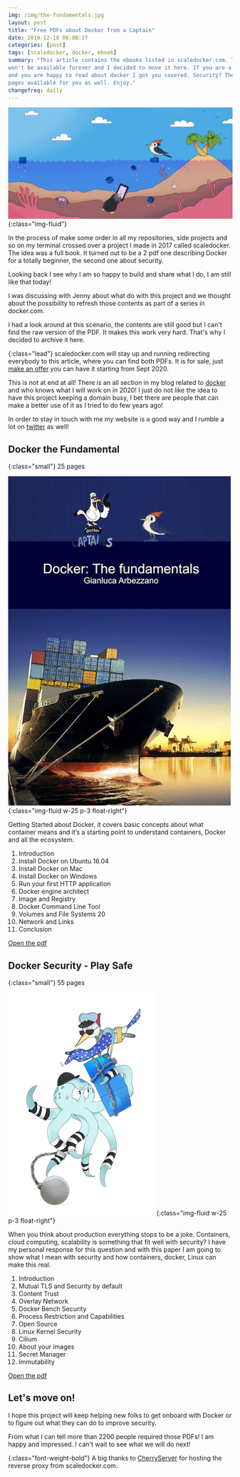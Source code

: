 ```yaml
---
img: /img/the-fundamentals.jpg
layout: post
title: "Free PDFs about Docker from a Captain"
date: 2019-12-18 06:08:27
categories: [post]
tags: [scaledocker, docker, ebook]
summary: "This article contains the ebooks listed in scaledocker.com. That link
won't be available forever and I decided to move it here. If you are a beginner
and you are happy to read about docker I got you covered. Security? There are 22
pages available for you as well. Enjoy."
changefreq: daily
---
```


![](/img/mainbg_scaledocker.jpg){:class="img-fluid"}

In the process of make some order in all my repositories, side projects and so
on my terminal crossed over a project I made in 2017 called scaledocker. The
idea was a full book. It turned out to be a 2 pdf one describing Docker for a
totally beginner, the second one about security.

Looking back I see why I am so happy to build and share what I do, I am still
like that today!

I was discussing with Jenny about what do with this project and we thought about
the possibility to refresh those contents as part of a series in docker.com.

I had a look around at this scenario, the contents are still good but I can't
find the raw version of the PDF. It makes this work very hard. That's why I
decided to archive it here.

{:class="lead"}
scaledocker.com will stay up and running redirecting everybody to this article,
where you can find both PDFs. It is for sale, just [make an
offer](mailto:ciao@gianarb.it) you can have it starting from Sept 2020.

This is not at end at all! There is an all section in my blog related to
[docker](/planet/docker.html) and who knows what I will work on in 2020! I just
do not like the idea to have this project keeping a domain busy, I bet there are
people that can make a better use of it as I tried to do few years ago!

In order to stay in touch with me my website is a good way and I rumble a lot on
[twitter](https://twitter.com/gianarb) as well!

## Docker the Fundamental

{:class="small"}
25 pages

![](/img/the-fundamental-cover.jpg){:class="img-fluid w-25 p-3 float-right"}

Getting Started about Docker, it covers basic concepts about what container
means and it’s a starting point to understand containers, Docker and all the
ecosystem.

1. Introduction
2. Install Docker on Ubuntu 16.04
3. Install Docker on Mac
4. Install Docker on Windows
5. Run your first HTTP application
6. Docker engine architect
7. Image and Registry
8. Docker Command Line Tool
9. Volumes and File Systems 20
10. Network and Links
11. Conclusion

<a href="/downloads/the-fundamental.pdf" target="_blank">Open the pdf</a>

## Docker Security - Play Safe

{:class="small"}
55 pages


![](/img/container-security.png){:class="img-fluid w-25 p-3 float-right"}


When you think about production everything stops to be a joke. Containers, cloud
computing, scalability is something that fit well with security? I have my
personal response for this question and with this paper I am going to show what
I mean with security and how containers, docker, Linux can make this real.

1. Introduction
2. Mutual TLS and Security by default
3. Content Trust
4. Overlay Network
5. Docker Bench Security
6. Process Restriction and Capabilities
7. Open Source
8. Linux Kernel Security
9. Cilium
10. About your images
11. Secret Manager
12. Immutability

<a href="/downloads/play-safe.pdf" target="_blank">Open the pdf</a>

## Let's move on!

I hope this project will keep helping new folks to get onboard with Docker or to
figure out what they can do to improve security.

From what I can tell more than 2200 people required those PDFs! I am happy and
impressed. I can't wait to see what we will do next!

{:class="font-weight-bold"}
A big thanks to
[CherryServer](https://www.cherryservers.com/?utm_source=garb&utm_medium=ftr&utm_campaign=drs)
for hosting the reverse proxy from scaledocker.com.
